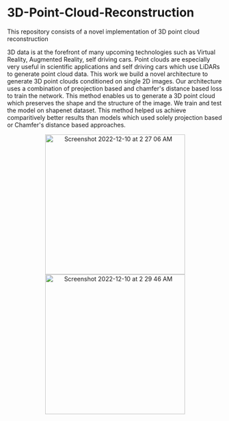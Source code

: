 # 3D-Point-Cloud-Reconstruction
This repository consists of a novel implementation of 3D point cloud reconstruction

3D data is at the forefront of many upcoming technologies such as Virtual Reality, Augmented Reality, self driving cars. Point clouds are especially very useful in scientific applications and self driving cars which use LiDARs to generate point cloud data. This work we build a novel architecture to generate 3D point clouds conditioned on single 2D images. Our architecture uses a combination of preojection based and chamfer's distance based loss to train the network. This method enables us to generate a 3D point cloud which preserves the shape and the structure of the image. We train and test the model on shapenet dataset. This method helped us achieve comparitively better results than models which used solely projection based or Chamfer's distance based approaches.

<p align="center">
<img width="327" alt="Screenshot 2022-12-10 at 2 27 06 AM" src="https://user-images.githubusercontent.com/56645758/233227578-3533890a-d3fd-48d0-88cb-8b2c38a54acb.png">
<img width="327"  alt="Screenshot 2022-12-10 at 2 29 46 AM" src="https://user-images.githubusercontent.com/56645758/233227574-acc5b34d-68f8-4df8-9f4d-27061e74dfc1.png">
</p
